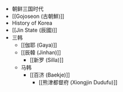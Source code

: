 - 朝鲜三国时代
- [[Gojoseon (古朝鮮)]]
- History of Korea
- [[Jin State (辰國)]]
- 三韩
    - [[伽耶 (Gaya)]]
    - [[辰韓 (Jinhan)]]
        - [[新罗 (Silla)]]
    - 马韩
        - [[百济 (Baekje)]]
            - [[熊津都督府 (Xiongjin Dudufu)]]
